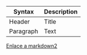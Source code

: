 | Syntax | Description |
| ----------- | ----------- |
| Header | Title |
| Paragraph | Text |

[Enlace a markdown2](markdown2.md)
